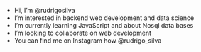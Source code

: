 - Hi, I’m @rudrigosilva
- I’m interested in backend web development and data science
- I’m currently learning JavaScript and about Nosql data bases
- I’m looking to collaborate on web development
- You can find me on Instagram how @rudrigo_silva

<!---
rudrigosilva/rudrigosilva is a ✨ special ✨ repository because its `README.md` (this file) appears on your GitHub profile.
You can click the Preview link to take a look at your changes.
--->
